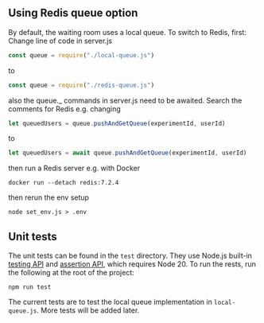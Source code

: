 ## Using Redis queue option

By default, the waiting room uses a local queue. To switch to Redis, first:
Change line of code in server.js

```javascript
const queue = require("./local-queue.js")
```

to

```javascript
const queue = require("./redis-queue.js")
```

also the queue.\_ commands in server.js need to be awaited. Search the comments for Redis e.g. changing

```javascript
let queuedUsers = queue.pushAndGetQueue(experimentId, userId)
```

to

```javascript
let queuedUsers = await queue.pushAndGetQueue(experimentId, userId)
```

then run a Redis server e.g. with Docker

```shell
docker run --detach redis:7.2.4
```

then rerun the env setup

```shell
node set_env.js > .env
```

## Unit tests

The unit tests can be found in the `test` directory. They use Node.js built-in [testing API](https://nodejs.org/docs/latest-v20.x/api/test.html) and [assertion API](https://nodejs.org/docs/latest-v20.x/api/assert.html), which requires Node 20. To run the rests, run the following at the root of the project:

```shell
npm run test
```

The current tests are to test the local queue implementation in `local-queue.js`. More tests will be added later.
